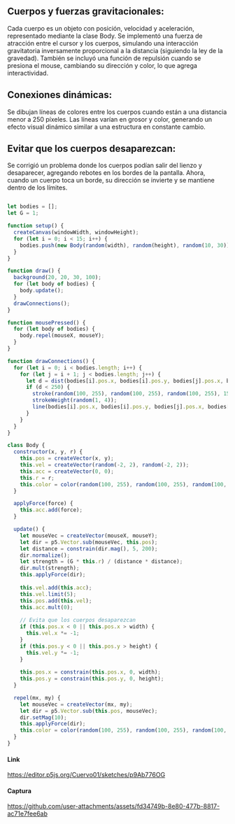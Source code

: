 ## Cuerpos y fuerzas gravitacionales:

Cada cuerpo es un objeto con posición, velocidad y aceleración, representado mediante la clase Body.
Se implementó una fuerza de atracción entre el cursor y los cuerpos, simulando una interacción gravitatoria inversamente proporcional a la distancia (siguiendo la ley de la gravedad).
También se incluyó una función de repulsión cuando se presiona el mouse, cambiando su dirección y color, lo que agrega interactividad.

## Conexiones dinámicas:

Se dibujan líneas de colores entre los cuerpos cuando están a una distancia menor a 250 píxeles.
Las líneas varían en grosor y color, generando un efecto visual dinámico similar a una estructura en constante cambio.

## Evitar que los cuerpos desaparezcan:

Se corrigió un problema donde los cuerpos podían salir del lienzo y desaparecer, agregando rebotes en los bordes de la pantalla.
Ahora, cuando un cuerpo toca un borde, su dirección se invierte y se mantiene dentro de los límites.

```javascript

let bodies = [];
let G = 1;

function setup() {
  createCanvas(windowWidth, windowHeight);
  for (let i = 0; i < 15; i++) {
    bodies.push(new Body(random(width), random(height), random(10, 30)));
  }
}

function draw() {
  background(20, 20, 30, 100);
  for (let body of bodies) {
    body.update();
  }
  drawConnections();
}

function mousePressed() {
  for (let body of bodies) {
    body.repel(mouseX, mouseY);
  }
}

function drawConnections() {
  for (let i = 0; i < bodies.length; i++) {
    for (let j = i + 1; j < bodies.length; j++) {
      let d = dist(bodies[i].pos.x, bodies[i].pos.y, bodies[j].pos.x, bodies[j].pos.y);
      if (d < 250) {
        stroke(random(100, 255), random(100, 255), random(100, 255), 150);
        strokeWeight(random(1, 4));
        line(bodies[i].pos.x, bodies[i].pos.y, bodies[j].pos.x, bodies[j].pos.y);
      }
    }
  }
}

class Body {
  constructor(x, y, r) {
    this.pos = createVector(x, y);
    this.vel = createVector(random(-2, 2), random(-2, 2));
    this.acc = createVector(0, 0);
    this.r = r;
    this.color = color(random(100, 255), random(100, 255), random(100, 255));
  }

  applyForce(force) {
    this.acc.add(force);
  }

  update() {
    let mouseVec = createVector(mouseX, mouseY);
    let dir = p5.Vector.sub(mouseVec, this.pos);
    let distance = constrain(dir.mag(), 5, 200);
    dir.normalize();
    let strength = (G * this.r) / (distance * distance);
    dir.mult(strength);
    this.applyForce(dir);
    
    this.vel.add(this.acc);
    this.vel.limit(5);
    this.pos.add(this.vel);
    this.acc.mult(0);
    
    // Evita que los cuerpos desaparezcan
    if (this.pos.x < 0 || this.pos.x > width) {
      this.vel.x *= -1;
    }
    if (this.pos.y < 0 || this.pos.y > height) {
      this.vel.y *= -1;
    }
    
    this.pos.x = constrain(this.pos.x, 0, width);
    this.pos.y = constrain(this.pos.y, 0, height);
  }

  repel(mx, my) {
    let mouseVec = createVector(mx, my);
    let dir = p5.Vector.sub(this.pos, mouseVec);
    dir.setMag(10);
    this.applyForce(dir);
    this.color = color(random(100, 255), random(100, 255), random(100, 255));
  }
}

```

#### Link

https://editor.p5js.org/Cuervo01/sketches/p9Ab776OG

#### Captura






https://github.com/user-attachments/assets/fd34749b-8e80-477b-8817-ac71e7fee6ab


